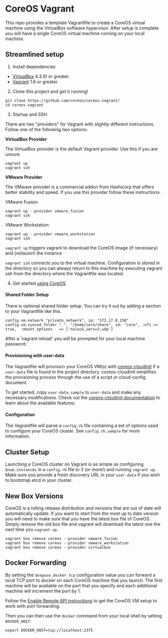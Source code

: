 # CoreOS Vagrant

This repo provides a template Vagrantfile to create a CoreOS virtual machine using the VirtualBox software hypervisor.
After setup is complete you will have a single CoreOS virtual machine running on your local machine.

## Streamlined setup

1) Install dependencies

* [VirtualBox][virtualbox] 4.3.10 or greater.
* [Vagrant][vagrant] 1.6 or greater.

2) Clone this project and get it running!

```
git clone https://github.com/coreos/coreos-vagrant/
cd coreos-vagrant
```

3) Startup and SSH

There are two "providers" for Vagrant with slightly different instructions.
Follow one of the following two options:

**VirtualBox Provider**

The VirtualBox provider is the default Vagrant provider. Use this if you are unsure.

```
vagrant up
vagrant ssh
```

**VMware Provider**

The VMware provider is a commercial addon from Hashicorp that offers better stability and speed.
If you use this provider follow these instructions.

VMware Fusion:
```
vagrant up --provider vmware_fusion
vagrant ssh
```

VMware Workstation:
```
vagrant up --provider vmware_workstation
vagrant ssh
```

``vagrant up`` triggers vagrant to download the CoreOS image (if necessary) and (re)launch the instance

``vagrant ssh`` connects you to the virtual machine.
Configuration is stored in the directory so you can always return to this machine by executing vagrant ssh from the directory where the Vagrantfile was located.

4) Get started [using CoreOS][using-coreos]

[virtualbox]: https://www.virtualbox.org/
[vagrant]: https://www.vagrantup.com/downloads.html
[using-coreos]: http://coreos.com/docs/using-coreos/

#### Shared Folder Setup

There is optional shared folder setup.
You can try it out by adding a section to your Vagrantfile like this.

```
config.vm.network "private_network", ip: "172.17.8.150"
config.vm.synced_folder ".", "/home/core/share", id: "core", :nfs => true,  :mount_options   => ['nolock,vers=3,udp']
```

After a 'vagrant reload' you will be prompted for your local machine password.

#### Provisioning with user-data

The Vagrantfile will provision your CoreOS VM(s) with [coreos-cloudinit][coreos-cloudinit] if a `user-data` file is found in the project directory.
coreos-cloudinit simplifies the provisioning process through the use of a script or cloud-config document.

To get started, copy `user-data.sample` to `user-data` and make any necessary modifications.
Check out the [coreos-cloudinit documentation][coreos-cloudinit] to learn about the available features.

[coreos-cloudinit]: https://github.com/coreos/coreos-cloudinit

#### Configuration

The Vagrantfile will parse a `config.rb` file containing a set of options used to configure your CoreOS cluster.
See `config.rb.sample` for more information.

## Cluster Setup

Launching a CoreOS cluster on Vagrant is as simple as configuring `$num_instances` in a `config.rb` file to 3 (or more!) and running `vagrant up`.
Make sure you provide a fresh discovery URL in your `user-data` if you wish to bootstrap etcd in your cluster.

## New Box Versions

CoreOS is a rolling release distribution and versions that are out of date will automatically update.
If you want to start from the most up to date version you will need to make sure that you have the latest box file of CoreOS.
Simply remove the old box file and vagrant will download the latest one the next time you `vagrant up`.

```
vagrant box remove coreos --provider vmware_fusion
vagrant box remove coreos --provider vmware_workstation
vagrant box remove coreos --provider virtualbox
```

## Docker Forwarding

By setting the `$expose_docker_tcp` configuration value you can forward a local TCP port to docker on
each CoreOS machine that you launch. The first machine will be available on the port that you specify
and each additional machine will increment the port by 1.

Follow the [Enable Remote API instructions][coreos-enabling-port-forwarding] to get the CoreOS VM setup to work with port forwarding.

[coreos-enabling-port-forwarding]: https://coreos.com/docs/launching-containers/building/customizing-docker/#enable-the-remote-api-on-a-new-socket

Then you can then use the `docker` command from your local shell by setting `DOCKER_HOST`:

    export DOCKER_HOST=tcp://localhost:2375
